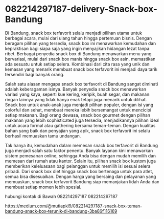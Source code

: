 # 082214297187-delivery-Snack-box-Bandung
Di Bandung, snack box terfavorit selalu menjadi pilihan utama untuk berbagai acara, mulai dari ulang tahun hingga pertemuan bisnis. Dengan beragam pilihan yang tersedia, snack box ini menawarkan kemudahan dan kepraktisan bagi siapa saja yang ingin menyajikan hidangan lezat tanpa ribet. Berbagai penyedia snack box di Bandung menawarkan menu yang bervariasi, mulai dari snack box manis hingga snack box asin, memastikan ada sesuatu untuk setiap selera. Kombinasi dari cita rasa yang unik dan kemasan yang menarik membuat snack box terfavorit ini menjadi daya tarik tersendiri bagi banyak orang.

Salah satu alasan mengapa snack box terfavorit di Bandung sangat diminati adalah keberagaman isinya. Banyak penyedia snack box menawarkan variasi yang kaya, seperti kue kering, keripik, buah segar, dan makanan ringan lainnya yang tidak hanya enak tetapi juga menarik untuk dilihat. Snack box untuk anak-anak juga menjadi pilihan populer, dengan isi yang colorful dan sehat, membuat mereka lebih bersemangat untuk mencicipi setiap makanan. Bagi orang dewasa, snack box gourmet dengan pilihan makanan yang lebih sophisticated juga tersedia, menjadikannya pilihan ideal untuk acara formal atau gathering bersama teman-teman. Dengan kualitas bahan yang baik dan penyajian yang apik, snack box terfavorit ini selalu berhasil memuaskan tamu undangan.

Tak hanya itu, kemudahan dalam memesan snack box terfavorit di Bandung juga menjadi salah satu faktor penentu. Banyak layanan kini menawarkan sistem pemesanan online, sehingga Anda bisa dengan mudah memilih dan memesan dari rumah atau kantor. Selain itu, pilihan snack box kustom juga memberikan keleluasaan bagi pelanggan untuk memilih isi sesuai selera pribadi. Dari snack box diet hingga snack box bertenaga untuk para atlet, semua bisa disesuaikan. Dengan harga yang bersaing dan pelayanan yang memuaskan, snack box terfavorit Bandung siap memanjakan lidah Anda dan membuat setiap momen lebih spesial.

hubungi kontak di Bawah
082214297187
082214297187

https://medium.com/@mutiapkl9/082214297187-snack-box-teman-bandung-snack-box-terunik-di-bandung-3ba86f116169

